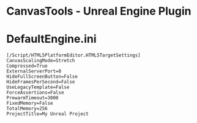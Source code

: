 # CanvasTools - Unreal Engine Plugin


DefaultEngine.ini
==================================

```
[/Script/HTML5PlatformEditor.HTML5TargetSettings]
CanvasScalingMode=Stretch
Compressed=True
ExternalServerPort=0
HideFullScreenButton=False
HideFramesPerSecond=False
UseLegacyTemplate=False
ForceAssertions=False
PrewarmTimeout=3000
FixedMemory=False
TotalMemory=256
ProjectTitle=My Unreal Project
```
